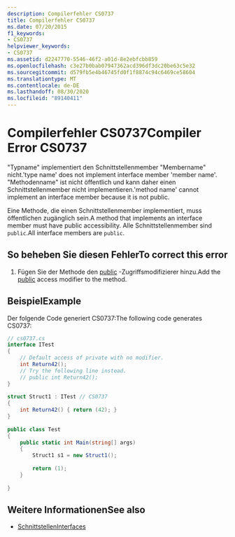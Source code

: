 ```yaml
---
description: Compilerfehler CS0737
title: Compilerfehler CS0737
ms.date: 07/20/2015
f1_keywords:
- CS0737
helpviewer_keywords:
- CS0737
ms.assetid: d2247770-5546-46f2-a01d-8e2ebfcbb859
ms.openlocfilehash: c3e27b0bab07947362acd396df3dc20be63c5e32
ms.sourcegitcommit: d579fb5e4b46745fd0f1f8874c94c6469ce58604
ms.translationtype: MT
ms.contentlocale: de-DE
ms.lasthandoff: 08/30/2020
ms.locfileid: "89140411"
---
```

# <a name="compiler-error-cs0737"></a><span data-ttu-id="63473-103">Compilerfehler CS0737</span><span class="sxs-lookup"><span data-stu-id="63473-103">Compiler Error CS0737</span></span>
<span data-ttu-id="63473-104">"Typname" implementiert den Schnittstellenmember "Membername" nicht.</span><span class="sxs-lookup"><span data-stu-id="63473-104">'type name' does not implement interface member 'member name'.</span></span> <span data-ttu-id="63473-105">"Methodenname" ist nicht öffentlich und kann daher einen Schnittstellenmember nicht implementieren.</span><span class="sxs-lookup"><span data-stu-id="63473-105">'method name' cannot implement an interface member because it is not public.</span></span>  
  
 <span data-ttu-id="63473-106">Eine Methode, die einen Schnittstellenmember implementiert, muss öffentlichen zugänglich sein.</span><span class="sxs-lookup"><span data-stu-id="63473-106">A method that implements an interface member must have public accessibility.</span></span> <span data-ttu-id="63473-107">Alle Schnittstellenmember sind `public`.</span><span class="sxs-lookup"><span data-stu-id="63473-107">All interface members are `public`.</span></span>  
  
## <a name="to-correct-this-error"></a><span data-ttu-id="63473-108">So beheben Sie diesen Fehler</span><span class="sxs-lookup"><span data-stu-id="63473-108">To correct this error</span></span>  
  
1. <span data-ttu-id="63473-109">Fügen Sie der Methode den [public](../language-reference/keywords/public.md) -Zugriffsmodifizierer hinzu.</span><span class="sxs-lookup"><span data-stu-id="63473-109">Add the [public](../language-reference/keywords/public.md) access modifier to the method.</span></span>  
  
## <a name="example"></a><span data-ttu-id="63473-110">Beispiel</span><span class="sxs-lookup"><span data-stu-id="63473-110">Example</span></span>  
 <span data-ttu-id="63473-111">Der folgende Code generiert CS0737:</span><span class="sxs-lookup"><span data-stu-id="63473-111">The following code generates CS0737:</span></span>  
  
```csharp  
// cs0737.cs  
interface ITest  
{  
    // Default access of private with no modifier.  
    int Return42();  
    // Try the following line instead.  
    // public int Return42();  
}  
  
struct Struct1 : ITest // CS0737  
{  
    int Return42() { return (42); }  
}  
  
public class Test  
{  
    public static int Main(string[] args)  
    {  
        Struct1 s1 = new Struct1();  
  
        return (1);  
    }  
  
}  
```  
  
## <a name="see-also"></a><span data-ttu-id="63473-112">Weitere Informationen</span><span class="sxs-lookup"><span data-stu-id="63473-112">See also</span></span>

- [<span data-ttu-id="63473-113">Schnittstellen</span><span class="sxs-lookup"><span data-stu-id="63473-113">Interfaces</span></span>](../programming-guide/interfaces/index.md)
